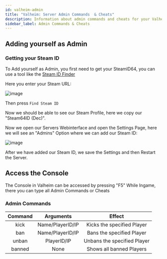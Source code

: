 ```yaml
---
id: valheim-admin
title: "Valheim: Server Admin Commands  & Cheats"
description: Information about admin commands and cheats for your Valheim server from ZAP-Hosting - ZAP-Hosting.com documentation
sidebar_label: Admin Commands & Cheats
---
```


## Adding yourself as Admin

### Getting your Steam ID
To Add yourself as Admin, you first need to get your SteamID64, you can use a tool like the [Steam ID Finder](https://steamidfinder.com/)

Here you enter your Steam URL:

![image](https://user-images.githubusercontent.com/13604413/159179966-154bb929-edcc-42aa-965e-cb747bb463f8.png)

Then press `Find Steam ID`

Now we should be able to see our Steam Profile, here we copy our "Steam64ID (Dec)".

Now we open our Servers Webinterface and open the Settings Page, here we will see an "Admins" Option where we can add our Steam ID:

![image](https://user-images.githubusercontent.com/13604413/159179970-41e1601a-b06c-4579-8360-b25bf0ac582f.png)


After we have added our Steam ID, we save the Settings and then Restart the Server.

## Access the Console

The Console in Valheim can be accessed by pressing "F5" While Ingame, there you can type all Admin Commands or Cheats


### Admin Commands

|  Command   |           Arguments          |                  Effect               |
| :--------: | :--------------------------: |  :---------------------------------:  |
|   kick     |        Name/PlayerID/IP      |     Kicks the specified Player        |
|   ban      |        Name/PlayerID/IP      |     Bans the specified Player         |
|   unban    |        PlayerID/IP           |     Unbans the specified Player       |
|   banned   |           None               |    Shows all banned Players           |
